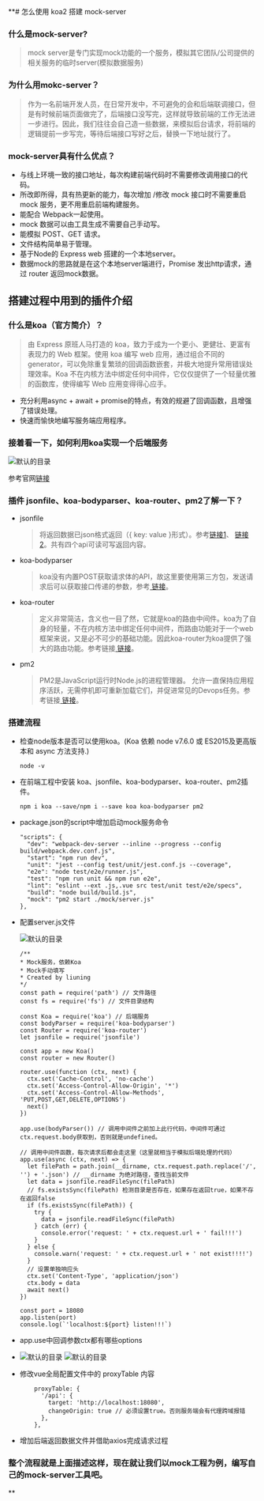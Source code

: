 **# 怎么使用 koa2 搭建 mock-server


### 什么是mock-server?
> mock server是专门实现mock功能的一个服务，模拟其它团队/公司提供的相关服务的临时server(模拟数据服务)

### 为什么用mokc-server？
> 作为一名前端开发人员，在日常开发中，不可避免的会和后端联调接口，但是有时候前端页面做完了，后端接口没写完，这样就导致前端的工作无法进一步进行。因此，我们往往会自己造一些数据，来模拟后台请求，将前端的逻辑提前一步写完，等待后端接口写好之后，替换一下地址就行了。

### mock-server具有什么优点？
- 与线上环境一致的接口地址，每次构建前端代码时不需要修改调用接口的代码。
- 所改即所得，具有热更新的能力，每次增加 /修改 mock 接口时不需要重启 mock 服务，更不用重启前端构建服务。
- 能配合 Webpack一起使用。
- mock 数据可以由工具生成不需要自己手动写。
- 能模拟 POST、GET 请求。
- 文件结构简单易于管理。
- 基于Node的 Express web 搭建的一个本地server。
- 数据mock的思路就是在这个本地server端进行，Promise 发出http请求，通过 router 返回mock数据。


## 搭建过程中用到的插件介绍

###  什么是koa（官方简介）？
> 由 Express 原班人马打造的 koa，致力于成为一个更小、更健壮、更富有表现力的 Web 框架。使用 koa 编写 web 应用，通过组合不同的 generator，可以免除重复繁琐的回调函数嵌套，并极大地提升常用错误处理效率。Koa 不在内核方法中绑定任何中间件，它仅仅提供了一个轻量优雅的函数库，使得编写 Web 应用变得得心应手。

- 充分利用async + await + promise的特点，有效的规避了回调函数，且增强了错误处理。
- 快速而愉快地编写服务端应用程序。

### 接着看一下，如何利用koa实现一个后端服务
  ![默认的目录](../assets/img2.jpg)

  参考官网[链接][1]

  [1]: https://github.com/guo-yu/koa-guide

 ### 插件 jsonfile、koa-bodyparser、koa-router、pm2了解一下？

 - jsonfile
    > 将返回数据已json格式返回（{ key: value }形式）。参考[链接1][1]、
    [链接2][2]。共有四个api可读可写返回内容。

  [1]: https://m.gxlcms.com/JavaScript-255473.html
  [2]: https://www.pudn.com/news/62d01b26040b80219296c0e9.html
 - koa-bodyparser
    > koa没有内置POST获取请求体的API，故这里要使用第三方包，发送请求后可以获取接口传递的参数，参考[ 链接][1]。

  [1]: https://www.jianshu.com/p/93ad4dcd4eab?u_atoken=6794df98-7a84-4a3c-b6e1-28a388863042&u_asession=01dGp0RhZBUobiMvEPHGv38BAGtK0YrIyb9-0s2ZDGw7TI47dFLe7DYT89ESaL7jPUX0KNBwm7Lovlpxjd_P_q4JsKWYrT3W_NKPr8w6oU7K8EskeXd8hnF2UDi3dMuRqanHmbkqVcEgdObpAroqY1_GBkFo3NEHBv0PZUm6pbxQU&u_asig=0505eyQvUZtlo6qZiZ3pbAbm47YU2Eruon1jYoJc7a_uqxn-o3Zmh3EGyqpQ67lC2XYMkpY3YTKJ-1NLYFQHEB6UoPoN_QRA6CEsT-n1pUR6J4uAbkSEic59f-kVyEvegnGsM26p-O_w5ey0WPQ06DOA2OJ09xr3PbKNcUhRGnNPX9JS7q8ZD7Xtz2Ly-b0kmuyAKRFSVJkkdwVUnyHAIJzS67CRJ66kHxILq913v5PxUA6ldj35r9j8X9gL20mNtL6xbSxAaWh9ph0bRUFW-6vO3h9VXwMyh6PgyDIVSG1W-p19Gz9E4fke4O4X1XFCNUPdP6HxyoHGw6I9ABYWNepnJv6Ykj6ttjJGx3d-oadgCosViMfT0E4l8xylT2fhwPmWspDxyAEEo4kbsryBKb9Q&u_aref=TVvzNViD%2F%2FO%2BdC0KAcl4zcDXXrQ%3D
 - koa-router
    > 定义非常简洁，含义也一目了然，它就是koa的路由中间件。koa为了自身的轻量，不在内核方法中绑定任何中间件，而路由功能对于一个web框架来说，又是必不可少的基础功能。因此koa-router为koa提供了强大的路由功能。参考链接[ 链接][1]。

  [1]: https://blog.csdn.net/qq_31967569/article/details/103784078
 - pm2
    > PM2是JavaScript运行时Node.js的进程管理器。 允许一直保持应用程序活跃，无需停机即可重新加载它们，并促进常见的Devops任务。参考链接[ 链接][1]。

  [1]: https://www.leixue.com/ask/what-is-pm2

### 搭建流程

- 检查node版本是否可以使用koa。(Koa 依赖 node v7.6.0 或 ES2015及更高版本和 async 方法支持.)
  ```
  node -v
  ```

- 在前端工程中安装 koa、jsonfile、koa-bodyparser、koa-router、pm2插件。
  ```
  npm i koa --save/npm i --save koa koa-bodyparser pm2
  ```

- package.json的script中增加启动mock服务命令
  ```
  "scripts": {
    "dev": "webpack-dev-server --inline --progress --config build/webpack.dev.conf.js",
    "start": "npm run dev",
    "unit": "jest --config test/unit/jest.conf.js --coverage",
    "e2e": "node test/e2e/runner.js",
    "test": "npm run unit && npm run e2e",
    "lint": "eslint --ext .js,.vue src test/unit test/e2e/specs",
    "build": "node build/build.js",
    "mock": "pm2 start ./mock/server.js"
  },
  ```
- 配置server.js文件

  ![默认的目录](../assets/img1.jpg)


  ```
  /**
  * Mock服务，依赖Koa
  * Mock手动填写
  * Created by liuning
  */
  const path = require('path') // 文件路径
  const fs = require('fs') // 文件目录结构

  const Koa = require('koa') // 后端服务
  const bodyParser = require('koa-bodyparser')
  const Router = require('koa-router')
  let jsonfile = require('jsonfile')

  const app = new Koa()
  const router = new Router()

  router.use(function (ctx, next) {
    ctx.set('Cache-Control', 'no-cache')
    ctx.set('Access-Control-Allow-Origin', '*')
    ctx.set('Access-Control-Allow-Methods', 'PUT,POST,GET,DELETE,OPTIONS')
    next()
  })

  app.use(bodyParser()) // 调用中间件之前加上此行代码，中间件可通过ctx.request.body获取到，否则就是undefined。

  // 调用中间件函数，每次请求后都会走这里（这里就相当于模拟后端处理的代码）
  app.use(async (ctx, next) => {
    let filePath = path.join(__dirname, ctx.request.path.replace('/', '') + '.json') // __dirname 为绝对路径，查找当前文件
    let data = jsonfile.readFileSync(filePath)
    // fs.existsSync(filePath) 检测目录是否存在，如果存在返回true，如果不存在返回false
    if (fs.existsSync(filePath)) {
      try {
        data = jsonfile.readFileSync(filePath)
      } catch (err) {
        console.error('request: ' + ctx.request.url + ' fail!!!')
      }
    } else {
      console.warn('request: ' + ctx.request.url + ' not exist!!!!')
    }
    // 设置单独响应头
    ctx.set('Content-Type', 'application/json')
    ctx.body = data
    await next()
  })

  const port = 18080
  app.listen(port)
  console.log(`'localhost:${port} listen!!!`)
  ```

- app.use中回调参数ctx都有哪些options
-   ![默认的目录](../assets/img3.jpg) ![默认的目录](../assets/img4.jpg)


- 修改vue全局配置文件中的 proxyTable 内容

  ```
      proxyTable: {
        '/api': {
          target: 'http://localhost:18080',
          changeOrigin: true // 必须设置true。否则服务端会有代理跨域报错
        },
      },
  ```

- 增加后端返回数据文件并借助axios完成请求过程

### 整个流程就是上面描述这样，现在就让我们以mock工程为例，编写自己的mock-server工具吧。
**
